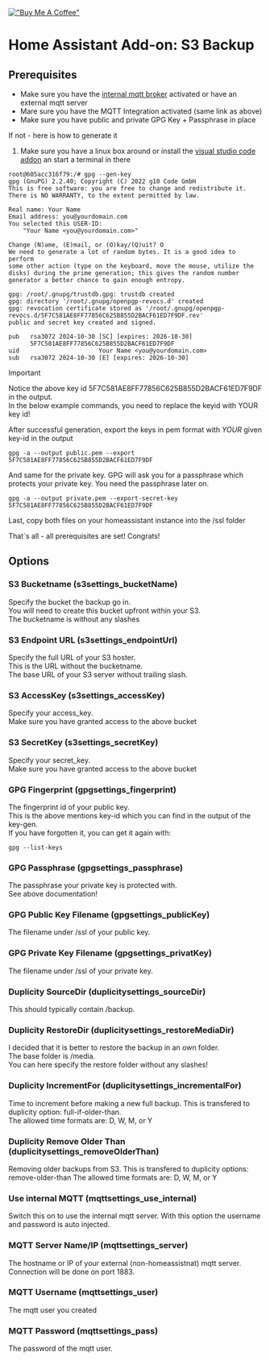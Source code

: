[!["Buy Me A Coffee"](https://www.buymeacoffee.com/assets/img/custom_images/orange_img.png)](https://www.buymeacoffee.com/mkohns)

# Home Assistant Add-on: S3 Backup

## Prerequisites

- Make sure you have the [internal mqtt broker](https://www.home-assistant.io/integrations/mqtt/) activated or have an external mqtt server
- Mare sure you have the MQTT Integration activated (same link as above)
- Make sure you have public and private GPG Key + Passphrase in place


If not - here is how to generate it

1. Make sure you have a linux box around or install the [visual studio code addon](https://github.com/hassio-addons/addon-vscode/blob/main/README.md) an start a terminal in there

```
root@605acc316f79:/# gpg --gen-key
gpg (GnuPG) 2.2.40; Copyright (C) 2022 g10 Code GmbH
This is free software: you are free to change and redistribute it.
There is NO WARRANTY, to the extent permitted by law.

Real name: Your Name
Email address: you@yourdomain.com
You selected this USER-ID:
    "Your Name <you@yourdomain.com>"

Change (N)ame, (E)mail, or (O)kay/(Q)uit? O
We need to generate a lot of random bytes. It is a good idea to perform
some other action (type on the keyboard, move the mouse, utilize the
disks) during the prime generation; this gives the random number
generator a better chance to gain enough entropy.

gpg: /root/.gnupg/trustdb.gpg: trustdb created
gpg: directory '/root/.gnupg/openpgp-revocs.d' created
gpg: revocation certificate stored as '/root/.gnupg/openpgp-revocs.d/5F7C581AE8FF77856C625B855D2BACF61ED7F9DF.rev'
public and secret key created and signed.

pub   rsa3072 2024-10-30 [SC] [expires: 2026-10-30]
      5F7C581AE8FF77856C625B855D2BACF61ED7F9DF
uid                      Your Name <you@yourdomain.com>
sub   rsa3072 2024-10-30 [E] [expires: 2026-10-30]
```
> [!IMPORTANT]
> Notice the above key id 5F7C581AE8FF77856C625B855D2BACF61ED7F9DF in the output.  
> In the below example commands, you need to replace the keyid with YOUR key id!

After successful generation, export the keys in pem format with _YOUR_ given key-id in the output

```
gpg -a --output public.pem --export 5F7C581AE8FF77856C625B855D2BACF61ED7F9DF
```

And same for the private key. GPG will ask you for a passphrase which protects your private key. You need the passphrase later on.

```
gpg -a --output private.pem --export-secret-key 5F7C581AE8FF77856C625B855D2BACF61ED7F9DF
```
Last, copy both files on your homeassistant instance into the /ssl folder

That´s all - all prerequisites are set! Congrats!

## Options

### S3 Bucketname (s3settings_bucketName)
Specify the bucket the backup go in.  
You will need to create this bucket upfront within your S3.  
The bucketname is without any slashes

### S3 Endpoint URL (s3settings_endpointUrl)
Specify the full URL of your S3 hoster.  
This is the URL without the bucketname.  
The base URL of your S3 server without trailing slash.

### S3 AccessKey (s3settings_accessKey)
Specify your access_key.  
Make sure you have granted access to the above bucket

### S3 SecretKey (s3settings_secretKey)
Specify your secret_key.  
Make sure you have granted access to the above bucket

### GPG Fingerprint (gpgsettings_fingerprint)
The fingerprint id of your public key.  
This is the above mentions key-id which you can find in the output of the key-gen.  
If you have forgotten it, you can get it again with:   
```
gpg --list-keys
```

### GPG Passphrase (gpgsettings_passphrase)
The passphrase your private key is protected with.  
See above documentation!

### GPG Public Key Filename (gpgsettings_publicKey)
The filename under /ssl of your public key.

### GPG Private Key Filename (gpgsettings_privatKey)
The filename under /ssl of your private key.

### Duplicity SourceDir (duplicitysettings_sourceDir)
This should typically contain /backup.

### Duplicity RestoreDir (duplicitysettings_restoreMediaDir)
I decided that it is better to restore the backup in an own folder.  
The base folder is /media.  
You can here specify the restore folder without any slashes!

### Duplicity IncrementFor (duplicitysettings_incrementalFor)
Time to increment before making a new full backup.
This is transfered to duplicity option: full-if-older-than.   
The allowed time formats are: D, W, M, or Y

### Duplicity Remove Older Than (duplicitysettings_removeOlderThan)
Removing older backups from S3.
This is transfered to duplicity options: remove-older-than 
The allowed time formats are: D, W, M, or Y

### Use internal MQTT (mqttsettings_use_internal)
Switch this on to use the internal mqtt server.
With this option the username and password is auto injected.

### MQTT Server Name/IP (mqttsettings_server)
The hostname or IP of your external (non-homeassistnat) mqtt server. Connection will be done on port 1883.

### MQTT Username (mqttsettings_user)
The mqtt user you created

### MQTT Password (mqttsettings_pass)
The password of the mqtt user.
